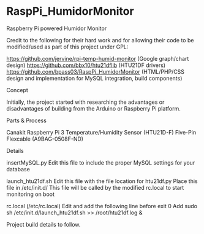 # RaspPi_HumidorMonitor
Raspberry Pi powered Humidor Monitor

Credit to the following for their hard work and for allowing their code to be modified/used as part of this project under GPL:

https://github.com/jervine/rpi-temp-humid-monitor (Google graph/chart design)
https://github.com/bbx10/htu21dflib (HTU21DF drivers)
https://github.com/bpass03/RaspPi_HumidorMonitor (HTML/PHP/CSS design and implementation for MySQL integration, build components)

Concept

Initially, the project started with researching the advantages or disadvantages of building from the Arduino or Raspberry Pi platform.

Parts & Process

Canakit Raspberry Pi 3
Temperature/Humidity Sensor (HTU21D-F)
Five-Pin Flexcable (A9BAG-0508F-ND)

Details

insertMySQL.py
	Edit this file to include the proper MySQL settings for your database

launch_htu21df.sh
	Edit this file with the file location for htu21df.py
	Place this file in /etc/init.d/
	This file will be called by the modified rc.local to start monitoring on boot

rc.local (/etc/rc.local)
	Edit and add the following line before exit 0 
	Add sudo sh /etc/init.d/launch_htu21df.sh >> /root/htu21df.log & 


Project build details to follow.